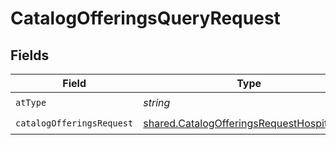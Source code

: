 # CatalogOfferingsQueryRequest


## Fields

| Field                                                                                                    | Type                                                                                                     | Required                                                                                                 | Description                                                                                              | Example                                                                                                  |
| -------------------------------------------------------------------------------------------------------- | -------------------------------------------------------------------------------------------------------- | -------------------------------------------------------------------------------------------------------- | -------------------------------------------------------------------------------------------------------- | -------------------------------------------------------------------------------------------------------- |
| `atType`                                                                                                 | *string*                                                                                                 | :heavy_check_mark:                                                                                       | N/A                                                                                                      | CatalogOfferingsRequestHospitality                                                                       |
| `catalogOfferingsRequest`                                                                                | [shared.CatalogOfferingsRequestHospitality](../../models/shared/catalogofferingsrequesthospitality.md)[] | :heavy_check_mark:                                                                                       | N/A                                                                                                      |                                                                                                          |